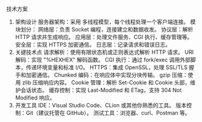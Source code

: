 技术方案
1. 架构设计
服务器架构：采用 多线程模型，每个线程处理一个客户端连接。
模块划分：
网络层：负责 Socket 编程，连接建立和数据收发。
协议层：解析 HTTP 请求并生成响应。
应用层：处理文件服务、CGI 执行、缓存管理等。
安全层：实现 HTTPS 加密通信。
日志层：记录请求和错误日志。
2. 关键技术点
请求解析：使用有限状态机或正则表达式解析 HTTP 请求。
URI 解码：实现 "%HEXHEX" 解码函数。
CGI 执行：通过 fork/exec 调用外部脚本，传递环境变量和标准 I/O。
HTTPS：集成 OpenSSL，处理 SSL/TLS 握手和加密通信。
Chunked 编码：在响应体中实现分块传输。
gzip 压缩：使用 zlib 压缩响应内容。
Cookie 管理：解析 Set-Cookie 和 Cookie 头部，维护会话状态。
缓存控制：实现 Last-Modified 和 ETag，支持 304 Not Modified 响应。
3. 开发工具
IDE：Visual Studio Code、CLion 或其他你熟悉的工具。
版本控制：Git（建议托管在 GitHub）。
测试工具：浏览器、curl、Postman 等。